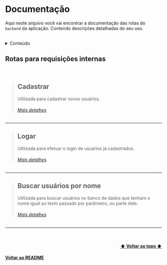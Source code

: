 # Documentação

Aqui neste arquivo você vai encontrar a documentação das rotas do `backend` da aplicação. Contendo descrições detalhadas do seu uso.

<br>

<details>
    <summary>Conteúdo</summary>
    <br>
    <ul>
        <li> <a href='#cadastrar'>Cadastrar</a> </li>
        <li> <a href='#logar'>Logar</a> </li>
        <li> <a href='#buscar-usuários-por-nome'>Buscar usuários por nome</a> </li>
    </ul>
    <br>
</details>

## Rotas para requisições internas

<br>

> ## Cadastrar
>
> Utilizada para cadastrar novos usuários. 
>
> ###### [Mais detalhes](endpoints/cadastrar.md)

---

> ## Logar
>
> Utilizada para efetuar o login de usuários já cadastrados. 
>
> ###### [Mais detalhes](endpoints/logar.md)

---

> ## Buscar usuários por nome
>
> Utilizada para buscar usuários no banco de dados que tenham o nome igual ao texto passado por parâmetro, ou parte dele. 
>
> ###### [Mais detalhes](endpoints/buscarUsuariosPorNome.md)

---

<br>

<h4 align="right"> <a href="#documentação">⬆️ Voltar ao topo ⬆️</a> </h4>
<h4 align="left"> <a href="../README.md">Voltar ao README</a> </h4>